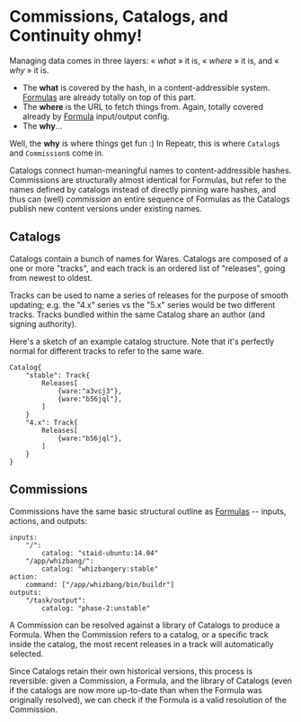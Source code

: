 Commissions, Catalogs, and Continuity ohmy!
===========================================

Managing data comes in three layers: « *what* » it is, « *where* » it is, and « *why* » it is.

- The **what** is covered by the hash, in a content-addressible system.
  [Formulas](./formulas.md) are already totally on top of this part.
- The **where** is the URL to fetch things from.
  Again, totally covered already by [Formula](./formulas.md) input/output config.
- The **why**...

Well, the **why** is where things get fun :)
In Repeatr, this is where `Catalog`s and `Commission`s come in.

Catalogs connect human-meaningful names to content-addressible hashes.
Commissions are structurally almost identical for Formulas, but refer to the names defined by catalogs instead of directly pinning ware hashes,
and thus can (well) *commission* an entire sequence of Formulas as the Catalogs publish new content versions under existing names.


Catalogs
--------

Catalogs contain a bunch of names for Wares.
Catalogs are composed of a one or more "tracks",
and each track is an ordered list of "releases", going from newest to oldest.

Tracks can be used to name a series of releases for the purpose of smooth
updating; e.g. the "4.x" series vs the "5.x" series would be two different
tracks.  Tracks bundled within the same Catalog share an author (and
signing authority).

Here's a sketch of an example catalog structure.
Note that it's perfectly normal for different tracks to refer to the same ware.

```
Catalog{
    "stable": Track{
        Releases[
            {ware:"a3vcj3"},
            {ware:"b56jql"},
        ]
    }
    "4.x": Track{
        Releases[
            {ware:"b56jql"},
        ]
    }
}
```

Commissions
-----------

Commissions have the same basic structural outline as [Formulas](./formulas.md) --
inputs, actions, and outputs:

```
inputs:
    "/":
        catalog: "staid-ubuntu:14.04"
    "/app/whizbang/":
        catalog: "whizbangery:stable"
action:
    command: ["/app/whizbang/bin/buildr"]
outputs:
    "/task/output":
        catalog: "phase-2:unstable"
```

A Commission can be resolved against a library of Catalogs to produce a Formula.
When the Commission refers to a catalog, or a specific track inside the catalog,
the most recent releases in a track will automatically selected.

Since Catalogs retain their own historical versions, this process is reversible:
given a Commission, a Formula, and the library of Catalogs
(even if the catalogs are now more up-to-date than when the Formula was originally resolved),
we can check if the Formula is a valid resolution of the Commission.
